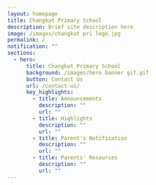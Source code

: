 ```yaml
---
layout: homepage
title: Changkat Primary School
description: Brief site description here
image: /images/changkat pri logo.jpg
permalink: /
notification: ""
sections:
  - hero:
      title: Changkat Primary School
      background: /images/hero banner gif.gif
      button: Contact Us
      url: /contact-us/
      key_highlights:
        - title: Announcements
          description: ""
          url: ""
        - title: Highlights
          description: ""
          url: ""
        - title: Parent's Notification
          description: ""
          url: ""
        - title: Parents' Resources
          description: ""
          url: ""
---
```

